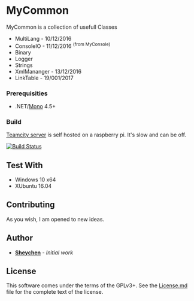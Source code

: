 # MyCommon

MyCommon is a collection of usefull Classes
* MultiLang - 10/12/2016
* ConsoleIO - 11/12/2016  <sup>(from MyConsole)<sup/>
* Binary
* Logger
* Strings
* XmlMananger - 13/12/2016
* LinkTable - 19/001/2017

### Prerequisities

* .NET/[Mono](https://github.com/mono/mono) 4.5+

### Build

[Teamcity server](http://sheychen.ddns.net:8111?guest=1) is self hosted on a raspberry pi.
It's slow and can be off.

[![Build Status](http://sheychen.ddns.net:8111/app/rest/builds/buildType:MyCommon_Build/statusIcon)](http://sheychen.ddns.net:8111/viewType.html?buildTypeId=MyCommon_Build&guest=1)


## Test With

* Windows 10 x64
* XUbuntu 16.04

## Contributing

As you wish, I am opened to new ideas.

## Author

* **[Sheychen](https://sheychen.shost.ca)** - *Initial work*

## License

This software comes under the terms of the GPLv3+. See the [License.md](License.md) file for the complete text of the license.
